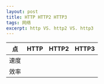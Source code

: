 ```yaml
---
layout: post
title: HTTP HTTP2 HTTP3
tags: 网络
excerpt: http VS. http2 VS. http3
---
```


点 | HTTP | HTTP2 | HTTP3
:-: | :-: | :-: | :-:
速度 | | |
效率 | | |
